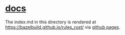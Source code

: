 # [docs](https://bazelbuild.github.io/rules_rust/)

The index.md in this directory is rendered at https://bazelbuild.github.io/rules_rust/ via [github pages](https://help.github.com/articles/configuring-a-publishing-source-for-github-pages/).
